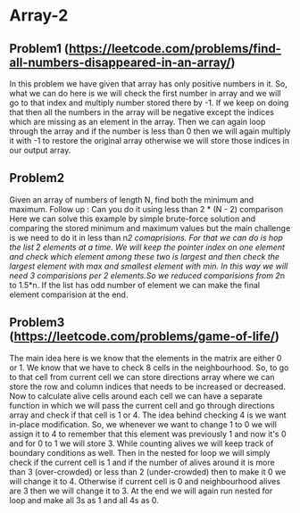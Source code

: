 # Array-2

## Problem1 (https://leetcode.com/problems/find-all-numbers-disappeared-in-an-array/)

In this problem we have given that array has only positive numbers in it. So, what we can do here is we will check the first number in array and we will go to that index and multiply number stored there by -1. If we keep on doing that then all the numbers in the array will be negative except the indices which are missing as an element in the array. Then we can again loop through the array and if the number is less than 0 then we will again multiply it with -1 to restore the original array otherwise we will store those indices in our output array.



## Problem2
Given an array of numbers of length N, find both the minimum and maximum. Follow up : Can you do it using less than 2 * (N - 2) comparison
Here we can solve this example by simple brute-force solution and comparing the stored minimum and maximum values but the main challenge is we need to do it in less than n*2 comaprisions. For that we can do is hop the list 2 elements at a time. We will keep the pointer index on one element and check which element among these two is largest and then check the largest element with max and smallest element with min. In this way we will need 3 comparisions per 2 elements.So we reduced comparisions from 2*n to 1.5*n. If the list has odd number of element we can make the final element comparision at the end.



## Problem3 (https://leetcode.com/problems/game-of-life/)
The main idea here is we know that the elements in the matrix are either 0 or 1. We know that we have to check 8 cells in the neighbourhood. So, to go to that cell from current cell we can store directions array where we can store the row and column indices that needs to be increased or decreased. Now to calculate alive cells around each cell we can have a separate function in which we will pass the current cell and go through directions array and check if that cell is 1 or 4. The idea behind checking 4 is we want in-place modification. So, we whenever we want to change 1 to 0 we will assign it to 4 to remember that this element was previously 1 and now it's 0 and for 0 to 1 we will store 3. While counting alives we will keep track of boundary conditions as well. Then in the nested for loop we will simply check if the current cell is 1 and if the number of alives around it is more than 3 (over-crowded) or less than 2 (under-crowded) then to make it 0 we will change it to 4. Otherwise if current cell is 0 and neighbourhood alives are 3 then we will change it to 3. At the end we will again run nested for loop and make all 3s as 1 and all 4s as 0.


